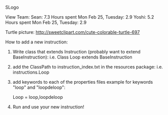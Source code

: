 SLogo

View Team:
Sean: 7.3 Hours spent Mon Feb 25, Tuesday: 2.9
Yoshi: 5.2 Hours spent Mon Feb 25, Tuesday: 2.9

Turtle picture: http://sweetclipart.com/cute-colorable-turtle-697

How to add a new instruction:
1. Write class that extends Instruction (probably want to extend BaseInstruction): i.e. Class Loop extends BaseInstruction
2. add the ClassPath to instruction_index.txt in the resources package: i.e. instructions.Loop
3. add keywords to each of the properties files 
	example for keywords "loop" and "loopdeloop":
	
	Loop = loop,loopdeloop
	
4. Run and use your new instruction!